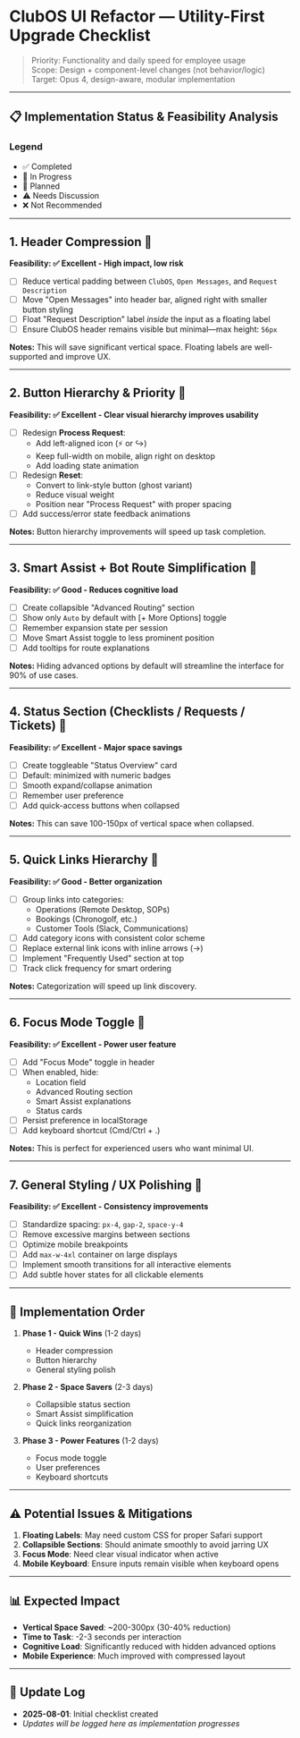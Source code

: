 # ClubOS UI Refactor — Utility-First Upgrade Checklist  
> Priority: Functionality and daily speed for employee usage  
> Scope: Design + component-level changes (not behavior/logic)  
> Target: Opus 4, design-aware, modular implementation  

---

## 📋 Implementation Status & Feasibility Analysis

### Legend
- ✅ Completed
- 🚧 In Progress  
- 📅 Planned
- ⚠️ Needs Discussion
- ❌ Not Recommended

---

## 1. Header Compression 📅

**Feasibility: ✅ Excellent - High impact, low risk**

- [ ] Reduce vertical padding between `ClubOS`, `Open Messages`, and `Request Description`
- [ ] Move "Open Messages" into header bar, aligned right with smaller button styling
- [ ] Float "Request Description" label *inside* the input as a floating label
- [ ] Ensure ClubOS header remains visible but minimal—max height: `56px`

**Notes:** This will save significant vertical space. Floating labels are well-supported and improve UX.

---

## 2. Button Hierarchy & Priority 📅

**Feasibility: ✅ Excellent - Clear visual hierarchy improves usability**

- [ ] Redesign **Process Request**:
  - Add left-aligned icon (⚡ or ↪️) 
  - Keep full-width on mobile, align right on desktop
  - Add loading state animation
- [ ] Redesign **Reset**:
  - Convert to link-style button (ghost variant)
  - Reduce visual weight
  - Position near "Process Request" with proper spacing
- [ ] Add success/error state feedback animations

**Notes:** Button hierarchy improvements will speed up task completion.

---

## 3. Smart Assist + Bot Route Simplification 📅

**Feasibility: ✅ Good - Reduces cognitive load**

- [ ] Create collapsible "Advanced Routing" section
- [ ] Show only `Auto` by default with [+ More Options] toggle
- [ ] Remember expansion state per session
- [ ] Move Smart Assist toggle to less prominent position
- [ ] Add tooltips for route explanations

**Notes:** Hiding advanced options by default will streamline the interface for 90% of use cases.

---

## 4. Status Section (Checklists / Requests / Tickets) 📅

**Feasibility: ✅ Excellent - Major space savings**

- [ ] Create toggleable "Status Overview" card
- [ ] Default: minimized with numeric badges
- [ ] Smooth expand/collapse animation
- [ ] Remember user preference
- [ ] Add quick-access buttons when collapsed

**Notes:** This can save 100-150px of vertical space when collapsed.

---

## 5. Quick Links Hierarchy 📅

**Feasibility: ✅ Good - Better organization**

- [ ] Group links into categories:
  - Operations (Remote Desktop, SOPs)
  - Bookings (Chronogolf, etc.)
  - Customer Tools (Slack, Communications)
- [ ] Add category icons with consistent color scheme
- [ ] Replace external link icons with inline arrows (→)
- [ ] Implement "Frequently Used" section at top
- [ ] Track click frequency for smart ordering

**Notes:** Categorization will speed up link discovery.

---

## 6. Focus Mode Toggle 📅

**Feasibility: ✅ Excellent - Power user feature**

- [ ] Add "Focus Mode" toggle in header
- [ ] When enabled, hide:
  - Location field
  - Advanced Routing section  
  - Smart Assist explanations
  - Status cards
- [ ] Persist preference in localStorage
- [ ] Add keyboard shortcut (Cmd/Ctrl + .)

**Notes:** This is perfect for experienced users who want minimal UI.

---

## 7. General Styling / UX Polishing 📅

**Feasibility: ✅ Excellent - Consistency improvements**

- [ ] Standardize spacing: `px-4`, `gap-2`, `space-y-4`
- [ ] Remove excessive margins between sections
- [ ] Optimize mobile breakpoints
- [ ] Add `max-w-4xl` container on large displays
- [ ] Implement smooth transitions for all interactive elements
- [ ] Add subtle hover states for all clickable elements

---

## 🚀 Implementation Order

1. **Phase 1 - Quick Wins** (1-2 days)
   - Header compression
   - Button hierarchy
   - General styling polish

2. **Phase 2 - Space Savers** (2-3 days)
   - Collapsible status section
   - Smart Assist simplification
   - Quick links reorganization

3. **Phase 3 - Power Features** (1-2 days)
   - Focus mode toggle
   - User preferences
   - Keyboard shortcuts

---

## ⚠️ Potential Issues & Mitigations

1. **Floating Labels**: May need custom CSS for proper Safari support
2. **Collapsible Sections**: Should animate smoothly to avoid jarring UX
3. **Focus Mode**: Need clear visual indicator when active
4. **Mobile Keyboard**: Ensure inputs remain visible when keyboard opens

---

## 📊 Expected Impact

- **Vertical Space Saved**: ~200-300px (30-40% reduction)
- **Time to Task**: -2-3 seconds per interaction
- **Cognitive Load**: Significantly reduced with hidden advanced options
- **Mobile Experience**: Much improved with compressed layout

---

## 🔄 Update Log

- **2025-08-01**: Initial checklist created
- *Updates will be logged here as implementation progresses*